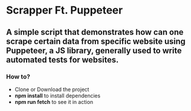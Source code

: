 # Scrapper Ft. Puppeteer
A simple script that demonstrates how can one scrape certain data from specific website using Puppeteer, a JS library, generally used to write automated tests for websites.
---

### How to?
- Clone or Download the project
- **npm install** to install dependencies
- **npm run fetch** to see it in action
